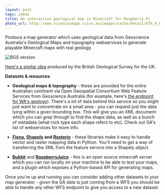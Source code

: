 ```yaml
---
layout: post
tags: ideas
title: An interactive geological map in Minecraft for Raspberry Pi
photo_url: http://www.scienceimage.csiro.au/images/cache/detail/976_0_BU5630.jpg
---
```


Produce a map generator which uses geological data from Geoscience Australia's Geological Maps and topography webservices to generate playable Minecraft maps with real geology.

![BGS version](http://www.bgs.ac.uk/discoveringGeology/geologyOfBritain/minecraft/images/image1.jpg)

[Here's a similar idea](http://www.bgs.ac.uk/discoveringGeology/geologyOfBritain/minecraft/home.html) produced by the British Geological Survey for the UK. 

**Datasets & resources**:

- **Geological maps & topography** - these are provided for the entire Australian continent via Open Geospatial Consortium Web Feature Services from Geoscience Australia (for example, here's [the endpoint for WA's geology](http://www.ga.gov.au/geows/geologicunits/oneg_wa_1m/wfs?request=GetCapabilities&service=wfs&version=1.1.0)). There's a _lot_ of data behind this service so you might just want to concentrate on a small area - you can request just the data lying within a given bounding box. This will give you an XML document which you can grep through to find the shape data, as well as a bunch of metadata (what rock type each shape refers to etc). Check out GA's list of webservices for more info.

- **[Fiona](https://github.com/Toblerity/Fiona), [Shapely](https://github.com/Toblerity/Shapely) and [Rasterio](https://github.com/mapbox/rasterio)** - these libraries make it easy to handle vector and raster mapping data in Python. You'll need to get a way of transferring the XML from the feature service into a Shapely object.

- [**Bukkit**](https://bukkit.org/) and [**RaspberryJuice**](http://dev.bukkit.org/bukkit-plugins/raspberryjuice/) - this is an open source minecraft server which you can run locally on your machine to be able to test your maps, and a plugin which exposes a Python-based API for generating maps.

Once you're up and running you can consider adding other datasets to your map generator - given the GA data is just coming from a WFS you should be able to handle any other WFS endpoint to give you access to a new dataset.
